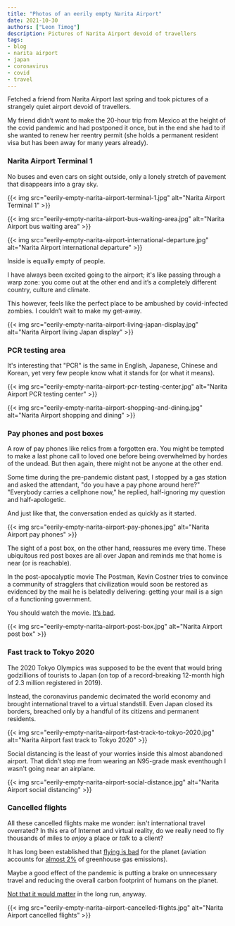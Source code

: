 ```yaml
---
title: "Photos of an eerily empty Narita Airport"
date: 2021-10-30
authors: ["Leon Timog"]
description: Pictures of Narita Airport devoid of travellers
tags:
- blog
- narita airport
- japan
- coronavirus
- covid
- travel
---
```

Fetched a friend from Narita Airport last spring and took pictures of a strangely quiet airport devoid of travellers.

My friend didn’t want to make the 20-hour trip from Mexico at the height of the covid pandemic and had postponed it once, but in the end she had to if she wanted to renew her reentry permit (she holds a permanent resident visa but has been away for many years already).

### Narita Airport Terminal 1

No buses and even cars on sight outside, only a lonely stretch of pavement that disappears into a gray sky.

{{< img src="eerily-empty-narita-airport-terminal-1.jpg" alt="Narita Airport Terminal 1" >}}

{{< img src="eerily-empty-narita-airport-bus-waiting-area.jpg" alt="Narita Airport bus waiting area" >}}

{{< img src="eerily-empty-narita-airport-international-departure.jpg" alt="Narita Airport international departure" >}}

Inside is equally empty of people.

I have always been excited going to the airport; it's like passing through a warp zone: you come out at the other end and it’s a completely different country, culture and climate.

This however, feels like the perfect place to be ambushed by covid-infected zombies. I couldn’t wait to make my get-away.

{{< img src="eerily-empty-narita-airport-living-japan-display.jpg" alt="Narita Airport living Japan display" >}}

### PCR testing area

It's interesting that "PCR" is the same in English, Japanese, Chinese and Korean, yet very few people know what it stands for (or what it means).

{{< img src="eerily-empty-narita-airport-pcr-testing-center.jpg" alt="Narita Airport PCR testing center" >}}

{{< img src="eerily-empty-narita-airport-shopping-and-dining.jpg" alt="Narita Airport shopping and dining" >}}

### Pay phones and post boxes

A row of pay phones like relics from a forgotten era. You might be tempted to make a last phone call to loved one before being overwhelmed by hordes of the undead. But then again, there might not be anyone at the other end.

Some time during the pre-pandemic distant past, I stopped by a gas station and asked the attendant, "do you have a pay phone around here?" "Everybody carries a cellphone now," he replied, half-ignoring my question and half-apologetic.

And just like that, the conversation ended as quickly as it started.

{{< img src="eerily-empty-narita-airport-pay-phones.jpg" alt="Narita Airport pay phones" >}}

The sight of a post box, on the other hand, reassures me every time. These ubiquitous red post boxes are all over Japan and reminds me that home is near (or is reachable).

In the post-apocalyptic movie The Postman, Kevin Costner tries to convince a community of stragglers that civilization would soon be restored as evidenced by the mail he is belatedly delivering: getting your mail is a sign of a functioning government.

You should watch the movie. [It’s bad](https://www.rogerebert.com/reviews/the-postman-1997).

{{< img src="eerily-empty-narita-airport-post-box.jpg" alt="Narita Airport post box" >}}

### Fast track to Tokyo 2020

The 2020 Tokyo Olympics was supposed to be the event that would bring godzillions of tourists to Japan (on top of a record-breaking 12-month high of 2.3 million registered in 2019).

Instead, the coronavirus pandemic decimated the world economy and brought international travel to a virtual standstill. Even Japan closed its borders, breached only by a handful of its citizens and permanent residents.

{{< img src="eerily-empty-narita-airport-fast-track-to-tokyo-2020.jpg" alt="Narita Airport fast track to Tokyo 2020" >}}

Social distancing is the least of your worries inside this almost abandoned airport. That didn’t stop me from wearing an N95-grade mask eventhough I wasn't going near an airplane.

{{< img src="eerily-empty-narita-airport-social-distance.jpg" alt="Narita Airport social distancing" >}}

### Cancelled flights

All these cancelled flights make me wonder: isn't international travel overrated? In this era of Internet and virtual reality, do we really need to fly thousands of miles to *enjoy* a place or *talk* to a client?

It has long been established that [flying is bad](https://www.theguardian.com/environment/ng-interactive/2019/jul/19/carbon-calculator-how-taking-one-flight-emits-as-much-as-many-people-do-in-a-year) for the planet (aviation accounts for [almost 2%](https://ourworldindata.org/co2-emissions-from-aviation) of greenhouse gas emissions).

Maybe a good effect of the pandemic is putting a brake on unnecessary travel and reducing the overall carbon footprint of humans on the planet.

[Not that it would matter](https://www.commondreams.org/news/2020/11/12/humans-may-have-passed-point-no-return-climate-crisis-says-study-doesnt-mean-all) in the long run, anyway.

{{< img src="eerily-empty-narita-airport-cancelled-flights.jpg" alt="Narita Airport cancelled flights" >}}